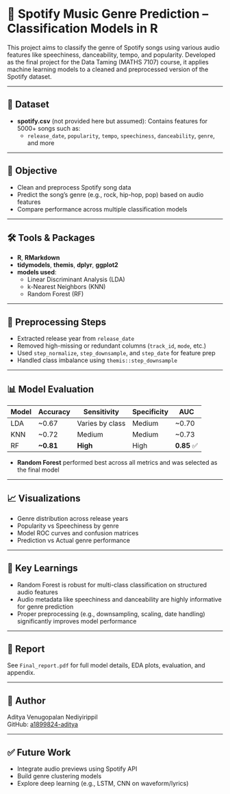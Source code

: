 # 🎵 Spotify Music Genre Prediction – Classification Models in R

This project aims to classify the genre of Spotify songs using various audio features like speechiness, danceability, tempo, and popularity. Developed as the final project for the Data Taming (MATHS 7107) course, it applies machine learning models to a cleaned and preprocessed version of the Spotify dataset.

---

## 📁 Dataset

- **spotify.csv** (not provided here but assumed): Contains features for 5000+ songs such as:
  - `release_date`, `popularity`, `tempo`, `speechiness`, `danceability`, `genre`, and more

---

## 🎯 Objective

- Clean and preprocess Spotify song data
- Predict the song’s genre (e.g., rock, hip-hop, pop) based on audio features
- Compare performance across multiple classification models

---

## 🛠 Tools & Packages

- **R**, **RMarkdown**
- **tidymodels**, **themis**, **dplyr**, **ggplot2**
- **models used**:  
  - Linear Discriminant Analysis (LDA)  
  - k-Nearest Neighbors (KNN)  
  - Random Forest (RF)

---

## 🔄 Preprocessing Steps

- Extracted release year from `release_date`
- Removed high-missing or redundant columns (`track_id`, `mode`, etc.)
- Used `step_normalize`, `step_downsample`, and `step_date` for feature prep
- Handled class imbalance using `themis::step_downsample`

---

## 📊 Model Evaluation

| Model   | Accuracy | Sensitivity | Specificity | AUC   |
|---------|----------|-------------|-------------|-------|
| LDA     | ~0.67    | Varies by class | Medium    | ~0.70 |
| KNN     | ~0.72    | Medium         | Medium     | ~0.73 |
| RF      | **~0.81** | **High**     | High        | **0.85** ✅

- **Random Forest** performed best across all metrics and was selected as the final model

---

## 📈 Visualizations

- Genre distribution across release years  
- Popularity vs Speechiness by genre  
- Model ROC curves and confusion matrices  
- Prediction vs Actual genre performance  

---

## 🧠 Key Learnings

- Random Forest is robust for multi-class classification on structured audio features  
- Audio metadata like speechiness and danceability are highly informative for genre prediction  
- Proper preprocessing (e.g., downsampling, scaling, date handling) significantly improves model performance

---

## 📄 Report

See `Final_report.pdf` for full model details, EDA plots, evaluation, and appendix.

---

## 👤 Author

Aditya Venugopalan Nediyirippil  
GitHub: [a1899824-aditya](https://github.com/a1899824-aditya)

---

## ✅ Future Work

- Integrate audio previews using Spotify API  
- Build genre clustering models  
- Explore deep learning (e.g., LSTM, CNN on waveform/lyrics)
